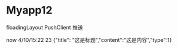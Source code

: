 # Myapp12
floadingLayout PushClient 推送


now 4/10/15:22
23
{"title": "这是标题","content":"这是内容","type":1}
